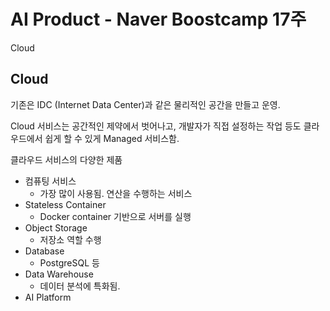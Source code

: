 # AI Product - Naver Boostcamp 17주
Cloud

## Cloud
기존은 IDC (Internet Data Center)과 같은 물리적인 공간을 만들고 운영.  

Cloud 서비스는 공간적인 제약에서 벗어나고, 개발자가 직접 설정하는 작업 등도 클라우드에서 쉽게 할 수 있게 Managed 서비스함.

클라우드 서비스의 다양한 제품
- 컴퓨팅 서비스
    - 가장 많이 사용됨. 연산을 수행하는 서비스
- Stateless Container
    - Docker container 기반으로  서버를 실행
- Object Storage
    - 저장소 역할 수행
- Database
    - PostgreSQL 등
- Data Warehouse
    - 데이터 분석에 특화됨.
- AI Platform
